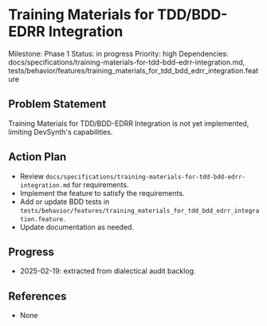 # Training Materials for TDD/BDD-EDRR Integration
Milestone: Phase 1
Status: in progress
Priority: high
Dependencies: docs/specifications/training-materials-for-tdd-bdd-edrr-integration.md, tests/behavior/features/training_materials_for_tdd_bdd_edrr_integration.feature

## Problem Statement
Training Materials for TDD/BDD-EDRR Integration is not yet implemented, limiting DevSynth's capabilities.


## Action Plan
- Review `docs/specifications/training-materials-for-tdd-bdd-edrr-integration.md` for requirements.
- Implement the feature to satisfy the requirements.
- Add or update BDD tests in `tests/behavior/features/training_materials_for_tdd_bdd_edrr_integration.feature`.
- Update documentation as needed.

## Progress
- 2025-02-19: extracted from dialectical audit backlog.

## References
- None
